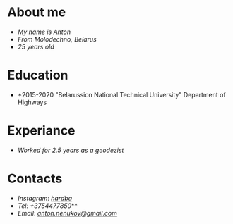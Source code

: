 # **About me** 
  * *My name is Anton*
  * *From Molodechno, Belarus*
  * *25 years old*
  
# **Education**
  * *2015-2020 "Belarussion National Technical University" Department of Highways

# **Experiance**
  * *Worked for 2.5 years as a geodezist*

# **Contacts**
  * *Instagram*: *[hardba](https://www.instagram.com/hardba/)* 
  * *Tel: +3754477850***
  * *Email*: *[anton.nenukov@gmail.com](anton.nenukov@gmail.com)*



